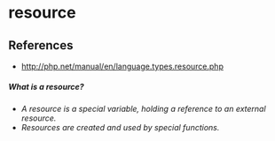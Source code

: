# resource

## References
* http://php.net/manual/en/language.types.resource.php

##### What is a resource?
* *A resource is a special variable, holding a reference to an external resource.*
* *Resources are created and used by special functions.*
